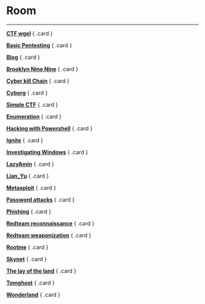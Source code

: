 # __Room__

--- 

<div class="grid" markdown>

[__CTF wgel__](wgelctf)
{ .card }

[__Basic Pentesting__](basic-pentesting)
{ .card }

[__Blog__](blog)
{ .card }

[__Brooklyn Nine Nine__](brooklynninenine)
{ .card }

[__Cyber kill Chain__](cyberkillchainzmt)
{ .card }

[__Cyborg__](cyborgt8)
{ .card }

[__Simple CTF__](eastctf)
{ .card }

[__Enumeration__](enumeration)
{ .card }

[__Hacking with Powershell__](hacking-with-powershell)
{ .card }

[__Ignite__](ignite)
{ .card }

[__Investigating Windows__](investigatingwindows)
{ .card }

[__LazyAmin__](lazyadmin)
{ .card }

[__Lian_Yu__](lianyu)
{ .card }

[__Metasploit__](metasploit)
{ .card }

[__Password attacks__](password-attacks)
{ .card }

[__Phishing__](phishing)
{ .card }

[__Redteam reconnaissance__](red-team-reconnaissance)
{ .card }

[__Redteam weaponization__](red-team-weaponization)
{ .card }

[__Rootme__](Rootme)
{ .card }

[__Skynet__](skynet)
{ .card }

[__The lay of the land__](the-lay-of-the-land)
{ .card }

[__Tomghost__](tomghost)
{ .card }

[__Wonderland__](wonderland)
{ .card }

</div>